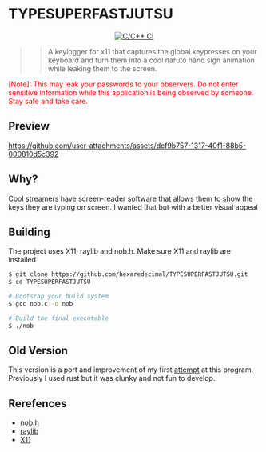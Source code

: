 # TYPESUPERFASTJUTSU
<div align="center">
  
  [![C/C++ CI](https://github.com/hexaredecimal/TYPESUPERFASTJUTSU/actions/workflows/c-cpp.yml/badge.svg)](https://github.com/hexaredecimal/TYPESUPERFASTJUTSU/actions/workflows/c-cpp.yml)

</div>

>> A keylogger for x11 that captures the global keypresses on your keyboard and turn them into a cool
>> naruto hand sign animation while leaking them to the screen.

<div style="color:red">
[Note]: This may leak your passwords to your observers. Do not enter sensitive information while this application is being observed by someone.
Stay safe and take care. 
</div>

## Preview

https://github.com/user-attachments/assets/dcf9b757-1317-40f1-88b5-000810d5c392

## Why?
Cool streamers have screen-reader software that allows them to show the keys they are typing on screen. 
I wanted that but with a better visual appeal

## Building
The project uses X11, raylib and nob.h. Make sure X11 and raylib are installed

```bash
$ git clone https://github.com/hexaredecimal/TYPESUPERFASTJUTSU.git
$ cd TYPESUPERFASTJUTSU

# Bootsrap your build system
$ gcc nob.c -o nob

# Build the final executable
$ ./nob
```


## Old Version
This version is a port and improvement of my first [attempt](https://github.com/hexaredecimal/TYPESUPERFASTJUTSU.OLD) at this program. 
Previously I used rust but it was clunky and not fun to develop.


## Rerefences
- [nob.h](https://github.com/tsoding/nob.h)
- [raylib](https://https://raylib.com/)
- [X11](https://www.x.org/releases/X11R7.7/doc/index.html)


